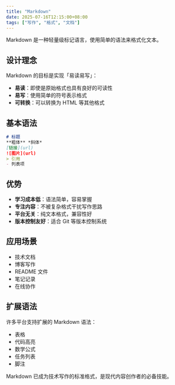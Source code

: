 ```yaml
---
title: "Markdown"
date: 2025-07-16T12:15:00+08:00
tags: ["写作", "格式", "文档"]
---
```


Markdown 是一种轻量级标记语言，使用简单的语法来格式化文本。

## 设计理念

Markdown 的目标是实现「易读易写」：

- **易读**：即使是原始格式也具有良好的可读性
- **易写**：使用简单的符号表示格式
- **可转换**：可以转换为 HTML 等其他格式

## 基本语法

```markdown
# 标题
**粗体** *斜体*
[链接](url)
![图片](url)
> 引用
- 列表项
```

## 优势

- **学习成本低**：语法简单，容易掌握
- **专注内容**：不被复杂格式干扰写作思路
- **平台无关**：纯文本格式，兼容性好
- **版本控制友好**：适合 Git 等版本控制系统

## 应用场景

- 技术文档
- 博客写作
- README 文件
- 笔记记录
- 在线协作

## 扩展语法

许多平台支持扩展的 Markdown 语法：

- 表格
- 代码高亮
- 数学公式
- 任务列表
- 脚注

Markdown 已成为技术写作的标准格式，是现代内容创作者的必备技能。
